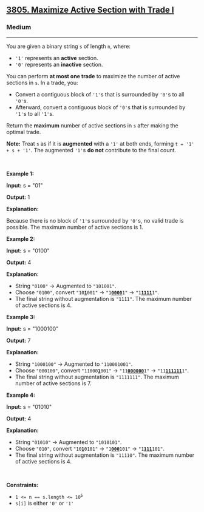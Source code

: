 <h2><a href="https://leetcode.com/problems/maximize-active-section-with-trade-i/">3805. Maximize Active Section with Trade I</a></h2><h3>Medium</h3><hr><p>You are given a binary string <code>s</code> of length <code>n</code>, where:</p>

<ul>
	<li><code>&#39;1&#39;</code> represents an <strong>active</strong> section.</li>
	<li><code>&#39;0&#39;</code> represents an <strong>inactive</strong> section.</li>
</ul>

<p>You can perform <strong>at most one trade</strong> to maximize the number of active sections in <code>s</code>. In a trade, you:</p>

<ul>
	<li>Convert a contiguous block of <code>&#39;1&#39;</code>s that is surrounded by <code>&#39;0&#39;</code>s to all <code>&#39;0&#39;</code>s.</li>
	<li>Afterward, convert a contiguous block of <code>&#39;0&#39;</code>s that is surrounded by <code>&#39;1&#39;</code>s to all <code>&#39;1&#39;</code>s.</li>
</ul>

<p>Return the <strong>maximum</strong> number of active sections in <code>s</code> after making the optimal trade.</p>

<p><strong>Note:</strong> Treat <code>s</code> as if it is <strong>augmented</strong> with a <code>&#39;1&#39;</code> at both ends, forming <code>t = &#39;1&#39; + s + &#39;1&#39;</code>. The augmented <code>&#39;1&#39;</code>s <strong>do not</strong> contribute to the final count.</p>

<p>&nbsp;</p>
<p><strong class="example">Example 1:</strong></p>

<div class="example-block">
<p><strong>Input:</strong> <span class="example-io">s = &quot;01&quot;</span></p>

<p><strong>Output:</strong> <span class="example-io">1</span></p>

<p><strong>Explanation:</strong></p>

<p>Because there is no block of <code>&#39;1&#39;</code>s surrounded by <code>&#39;0&#39;</code>s, no valid trade is possible. The maximum number of active sections is 1.</p>
</div>

<p><strong class="example">Example 2:</strong></p>

<div class="example-block">
<p><strong>Input:</strong> <span class="example-io">s = &quot;0100&quot;</span></p>

<p><strong>Output:</strong> <span class="example-io">4</span></p>

<p><strong>Explanation:</strong></p>

<ul>
	<li>String <code>&quot;0100&quot;</code> &rarr; Augmented to <code>&quot;101001&quot;</code>.</li>
	<li>Choose <code>&quot;0100&quot;</code>, convert <code>&quot;10<u><strong>1</strong></u>001&quot;</code> &rarr; <code>&quot;1<u><strong>0000</strong></u>1&quot;</code> &rarr; <code>&quot;1<u><strong>1111</strong></u>1&quot;</code>.</li>
	<li>The final string without augmentation is <code>&quot;1111&quot;</code>. The maximum number of active sections is 4.</li>
</ul>
</div>

<p><strong class="example">Example 3:</strong></p>

<div class="example-block">
<p><strong>Input:</strong> <span class="example-io">s = &quot;1000100&quot;</span></p>

<p><strong>Output:</strong> <span class="example-io">7</span></p>

<p><strong>Explanation:</strong></p>

<ul>
	<li>String <code>&quot;1000100&quot;</code> &rarr; Augmented to <code>&quot;110001001&quot;</code>.</li>
	<li>Choose <code>&quot;000100&quot;</code>, convert <code>&quot;11000<u><strong>1</strong></u>001&quot;</code> &rarr; <code>&quot;11<u><strong>000000</strong></u>1&quot;</code> &rarr; <code>&quot;11<u><strong>111111</strong></u>1&quot;</code>.</li>
	<li>The final string without augmentation is <code>&quot;1111111&quot;</code>. The maximum number of active sections is 7.</li>
</ul>
</div>

<p><strong class="example">Example 4:</strong></p>

<div class="example-block">
<p><strong>Input:</strong> <span class="example-io">s = &quot;01010&quot;</span></p>

<p><strong>Output:</strong> <span class="example-io">4</span></p>

<p><strong>Explanation:</strong></p>

<ul>
	<li>String <code>&quot;01010&quot;</code> &rarr; Augmented to <code>&quot;1010101&quot;</code>.</li>
	<li>Choose <code>&quot;010&quot;</code>, convert <code>&quot;10<u><strong>1</strong></u>0101&quot;</code> &rarr; <code>&quot;1<u><strong>000</strong></u>101&quot;</code> &rarr; <code>&quot;1<u><strong>111</strong></u>101&quot;</code>.</li>
	<li>The final string without augmentation is <code>&quot;11110&quot;</code>. The maximum number of active sections is 4.</li>
</ul>
</div>

<p>&nbsp;</p>
<p><strong>Constraints:</strong></p>

<ul>
	<li><code>1 &lt;= n == s.length &lt;= 10<sup>5</sup></code></li>
	<li><code>s[i]</code> is either <code>&#39;0&#39;</code> or <code>&#39;1&#39;</code></li>
</ul>
